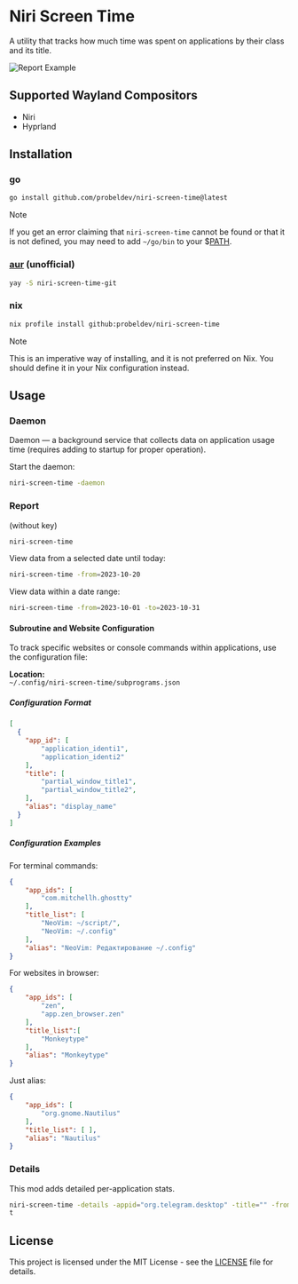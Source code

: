 # Niri Screen Time
A utility that tracks how much time was spent on applications by their class and its title.

![Report Example](https://github.com/probeldev/niri-screen-time/blob/main/screenshots/report.png?raw=true)
## Supported Wayland Compositors
- Niri
- Hyprland
## Installation

### go
```bash
go install github.com/probeldev/niri-screen-time@latest
```
> [!NOTE]  
> If you get an error claiming that `niri-screen-time` cannot be found or that it is not defined, you
> may need to add `~/go/bin` to your $[PATH](https://jvns.ca/blog/2025/02/13/how-to-add-a-directory-to-your-path/).

### [aur](https://aur.archlinux.org/packages/niri-screen-time-git) (unofficial)

```bash
yay -S niri-screen-time-git
```

### nix 

```bash 
nix profile install github:probeldev/niri-screen-time
```
> [!NOTE]
> This is an imperative way of installing, and it is not preferred on Nix.
> You should define it in your Nix configuration instead.
## Usage

### Daemon

Daemon — a background service that collects data on application usage time (requires adding to startup for proper operation).

Start the daemon:

```bash
niri-screen-time -daemon 
```

### Report 

(without key)

```bash
niri-screen-time 
```

View data from a selected date until today:
  
```bash
niri-screen-time -from=2023-10-20
```

View data within a date range:

```bash
niri-screen-time -from=2023-10-01 -to=2023-10-31 

```


#### Subroutine and Website Configuration

To track specific websites or console commands within applications, use the configuration file:

**Location:**  
`~/.config/niri-screen-time/subprograms.json`

##### Configuration Format
```json
[
  {
    "app_id": [
        "application_identi1",
        "application_identi2"
    ],
    "title": [
        "partial_window_title1",
        "partial_window_title2",
    ],
    "alias": "display_name"
  }
]

```

##### Configuration Examples

For terminal commands:

```json
{
    "app_ids": [
        "com.mitchellh.ghostty"
    ],
    "title_list": [
        "NeoVim: ~/script/",
        "NeoVim: ~/.config"
    ],
    "alias": "NeoVim: Редактирование ~/.config"
}
```

For websites in browser:

```json
{
    "app_ids": [
        "zen",
        "app.zen_browser.zen"
    ],
    "title_list":[
        "Monkeytype"
    ],
    "alias": "Monkeytype"
}
```

Just alias:
```json
{
    "app_ids": [
        "org.gnome.Nautilus"
    ],
    "title_list": [ ],
    "alias": "Nautilus"
}
```


### Details

This mod adds detailed per-application stats.

```bash
niri-screen-time -details -appid="org.telegram.desktop" -title="" -from='2025-01-20' -to='2025-08-20' -limit=20 -onlytex
t

```

## License  
This project is licensed under the MIT License - see the [LICENSE](LICENSE) file for details.
